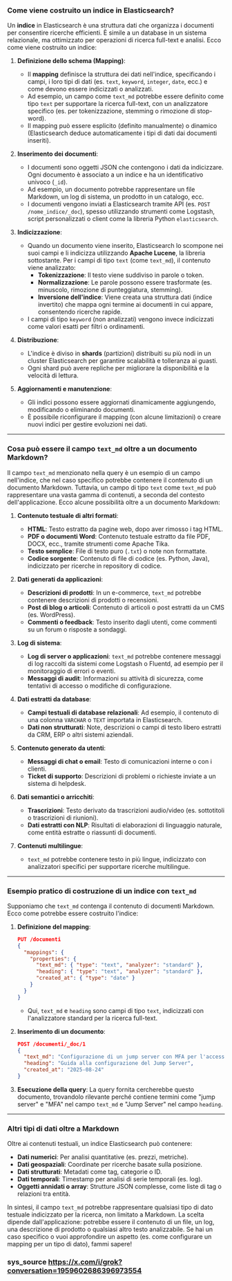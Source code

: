 ### Come viene costruito un indice in Elasticsearch?

Un **indice** in Elasticsearch è una struttura dati che organizza i documenti per consentire ricerche efficienti. È simile a un database in un sistema relazionale, ma ottimizzato per operazioni di ricerca full-text e analisi. Ecco come viene costruito un indice:

1. **Definizione dello schema (Mapping)**:
   - Il **mapping** definisce la struttura dei dati nell'indice, specificando i campi, i loro tipi di dati (es. `text`, `keyword`, `integer`, `date`, ecc.) e come devono essere indicizzati o analizzati.
   - Ad esempio, un campo come `text_md` potrebbe essere definito come tipo `text` per supportare la ricerca full-text, con un analizzatore specifico (es. per tokenizzazione, stemming o rimozione di stop-word).
   - Il mapping può essere esplicito (definito manualmente) o dinamico (Elasticsearch deduce automaticamente i tipi di dati dai documenti inseriti).

2. **Inserimento dei documenti**:
   - I documenti sono oggetti JSON che contengono i dati da indicizzare. Ogni documento è associato a un indice e ha un identificativo univoco (`_id`).
   - Ad esempio, un documento potrebbe rappresentare un file Markdown, un log di sistema, un prodotto in un catalogo, ecc.
   - I documenti vengono inviati a Elasticsearch tramite API (es. `POST /nome_indice/_doc`), spesso utilizzando strumenti come Logstash, script personalizzati o client come la libreria Python `elasticsearch`.

3. **Indicizzazione**:
   - Quando un documento viene inserito, Elasticsearch lo scompone nei suoi campi e li indicizza utilizzando **Apache Lucene**, la libreria sottostante. Per i campi di tipo `text` (come `text_md`), il contenuto viene analizzato:
     - **Tokenizzazione**: Il testo viene suddiviso in parole o token.
     - **Normalizzazione**: Le parole possono essere trasformate (es. minuscolo, rimozione di punteggiatura, stemming).
     - **Inversione dell'indice**: Viene creata una struttura dati (indice invertito) che mappa ogni termine ai documenti in cui appare, consentendo ricerche rapide.
   - I campi di tipo `keyword` (non analizzati) vengono invece indicizzati come valori esatti per filtri o ordinamenti.

4. **Distribuzione**:
   - L'indice è diviso in **shards** (partizioni) distribuiti su più nodi in un cluster Elasticsearch per garantire scalabilità e tolleranza ai guasti.
   - Ogni shard può avere repliche per migliorare la disponibilità e la velocità di lettura.

5. **Aggiornamenti e manutenzione**:
   - Gli indici possono essere aggiornati dinamicamente aggiungendo, modificando o eliminando documenti.
   - È possibile riconfigurare il mapping (con alcune limitazioni) o creare nuovi indici per gestire evoluzioni nei dati.

---

### Cosa può essere il campo `text_md` oltre a un documento Markdown?

Il campo `text_md` menzionato nella query è un esempio di un campo nell'indice, che nel caso specifico potrebbe contenere il contenuto di un documento Markdown. Tuttavia, un campo di tipo `text` come `text_md` può rappresentare una vasta gamma di contenuti, a seconda del contesto dell'applicazione. Ecco alcune possibilità oltre a un documento Markdown:

1. **Contenuto testuale di altri formati**:
   - **HTML**: Testo estratto da pagine web, dopo aver rimosso i tag HTML.
   - **PDF o documenti Word**: Contenuto testuale estratto da file PDF, DOCX, ecc., tramite strumenti come Apache Tika.
   - **Testo semplice**: File di testo puro (`.txt`) o note non formattate.
   - **Codice sorgente**: Contenuto di file di codice (es. Python, Java), indicizzato per ricerche in repository di codice.

2. **Dati generati da applicazioni**:
   - **Descrizioni di prodotti**: In un e-commerce, `text_md` potrebbe contenere descrizioni di prodotti o recensioni.
   - **Post di blog o articoli**: Contenuto di articoli o post estratti da un CMS (es. WordPress).
   - **Commenti o feedback**: Testo inserito dagli utenti, come commenti su un forum o risposte a sondaggi.

3. **Log di sistema**:
   - **Log di server o applicazioni**: `text_md` potrebbe contenere messaggi di log raccolti da sistemi come Logstash o Fluentd, ad esempio per il monitoraggio di errori o eventi.
   - **Messaggi di audit**: Informazioni su attività di sicurezza, come tentativi di accesso o modifiche di configurazione.

4. **Dati estratti da database**:
   - **Campi testuali di database relazionali**: Ad esempio, il contenuto di una colonna `VARCHAR` o `TEXT` importata in Elasticsearch.
   - **Dati non strutturati**: Note, descrizioni o campi di testo libero estratti da CRM, ERP o altri sistemi aziendali.

5. **Contenuto generato da utenti**:
   - **Messaggi di chat o email**: Testo di comunicazioni interne o con i clienti.
   - **Ticket di supporto**: Descrizioni di problemi o richieste inviate a un sistema di helpdesk.

6. **Dati semantici o arricchiti**:
   - **Trascrizioni**: Testo derivato da trascrizioni audio/video (es. sottotitoli o trascrizioni di riunioni).
   - **Dati estratti con NLP**: Risultati di elaborazioni di linguaggio naturale, come entità estratte o riassunti di documenti.

7. **Contenuti multilingue**:
   - `text_md` potrebbe contenere testo in più lingue, indicizzato con analizzatori specifici per supportare ricerche multilingue.

---

### Esempio pratico di costruzione di un indice con `text_md`

Supponiamo che `text_md` contenga il contenuto di documenti Markdown. Ecco come potrebbe essere costruito l'indice:

1. **Definizione del mapping**:
   ```json
   PUT /documenti
   {
     "mappings": {
       "properties": {
         "text_md": { "type": "text", "analyzer": "standard" },
         "heading": { "type": "text", "analyzer": "standard" },
         "created_at": { "type": "date" }
       }
     }
   }
   ```
   - Qui, `text_md` e `heading` sono campi di tipo `text`, indicizzati con l'analizzatore standard per la ricerca full-text.

2. **Inserimento di un documento**:
   ```json
   POST /documenti/_doc/1
   {
     "text_md": "Configurazione di un jump server con MFA per l'accesso sicuro al bastion host.",
     "heading": "Guida alla configurazione del Jump Server",
     "created_at": "2025-08-24"
   }
   ```

3. **Esecuzione della query**:
   La query fornita cercherebbe questo documento, trovandolo rilevante perché contiene termini come "jump server" e "MFA" nel campo `text_md` e "Jump Server" nel campo `heading`.

---

### Altri tipi di dati oltre a Markdown

Oltre ai contenuti testuali, un indice Elasticsearch può contenere:
- **Dati numerici**: Per analisi quantitative (es. prezzi, metriche).
- **Dati geospaziali**: Coordinate per ricerche basate sulla posizione.
- **Dati strutturati**: Metadati come tag, categorie o ID.
- **Dati temporali**: Timestamp per analisi di serie temporali (es. log).
- **Oggetti annidati o array**: Strutture JSON complesse, come liste di tag o relazioni tra entità.

In sintesi, il campo `text_md` potrebbe rappresentare qualsiasi tipo di dato testuale indicizzato per la ricerca, non limitato a Markdown. La scelta dipende dall'applicazione: potrebbe essere il contenuto di un file, un log, una descrizione di prodotto o qualsiasi altro testo analizzabile. Se hai un caso specifico o vuoi approfondire un aspetto (es. come configurare un mapping per un tipo di dato), fammi sapere!

### sys_source https://x.com/i/grok?conversation=1959602686396973554